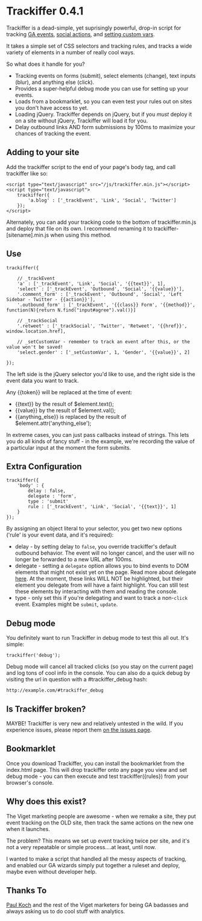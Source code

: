 # Trackiffer 0.4.1

Trackiffer is a dead-simple, yet suprisingly powerful, drop-in script for tracking 
[GA events](http://code.google.com/apis/analytics/docs/tracking/eventTrackerGuide.html), 
[social actions](http://code.google.com/apis/analytics/docs/gaJS/gaJSApiSocialTracking.html), and 
[setting custom vars](http://code.google.com/apis/analytics/docs/tracking/gaTrackingCustomVariables.html).

It takes a simple set of CSS selectors and tracking rules, and tracks a wide variety of elements in a number of really cool ways.

So what does it handle for you? 

- Tracking events on forms (submit), select elements (change), text inputs (blur), and anything else (click).
- Provides a super-helpful debug mode you can use for setting up your events.
- Loads from a bookmarklet, so you can even test your rules out on sites you don't have access to yet.
- Loading jQuery. Trackiffer depends on jQuery, but if you _must_ deploy it on a site without jQuery, Trackiffer will load it for you.
- Delay outbound links AND form submissions by 100ms to maximize your chances of tracking the event.

## Adding to your site

Add the trackiffer script to the end of your page's body tag, and call trackiffer like so:

	<script type="text/javascript" src="/js/trackiffer.min.js"></script>
	<script type="text/javascript">
		trackiffer({
			'a.blog' : ['_trackEvent', 'Link', 'Social', 'Twitter']
		});
	</script>

Alternately, you can add your tracking code to the bottom of trackiffer.min.js and deploy that file on its own. 
I recommend renaming it to trackiffer-[sitename].min.js when using this method.

## Use

	trackiffer({

		// _trackEvent
		'a' : ['_trackEvent', 'Link', 'Social', '{{text}}', 1],
		'select' : ['_trackEvent', 'Outbound', 'Social', '{{value}}'],
		'.comment_form' : ['_trackEvent', 'Outbound', 'Social', 'Left Sidebar - Twitter - {{action}}'],
		'.outbound_form' : ['_trackEvent', '{{class}} Form', '{{method}}', function(N){return N.find("input#agree").val()}]

		// _trackSocial
		'.retweet' : ['_trackSocial', 'Twitter', 'Retweet', '{{href}}', window.location.href],

		// _setCustomVar - remember to track an event after this, or the value won't be saved!
		'select.gender' : ['_setCustomVar', 1, 'Gender', '{{value}}', 2]

	});

The left side is the jQuery selector you'd like to use, and the right side is the event data you want to track.
	
Any {{token}} will be replaced at the time of event:

- {{text}} by the result of $element.text();
- {{value}} by the result of $element.val();
- {{anything_else}} is replaced by the result of $element.attr('anything_else');

In extreme cases, you can just pass callbacks instead of strings. This lets you do all kinds of fancy stuff - 
in the example, we're recording the value of a particular input at the moment the form submits.

## Extra Configuration

	trackiffer({
		'body' : {
			delay : false,
			delegate : 'form',
			type : 'submit'
			rule : ['_trackEvent', 'Link', 'Social', '{{text}}', 1]
		}
	});

By assigning an object literal to your selector, you get two new options ('rule' is your event data, and it's required):

- delay - by setting delay to <code>false</code>, you override trackiffer's default outbound behavior. The event will no longer cancel, and the user
will no longer be forwarded to a new URL after 100ms.
- delegate - setting a <code>delegate</code> option allows you to bind events to DOM elements that might not exist yet on the page. 
Read more about delegate [here](http://api.jquery.com/delegate/). At the moment, these links WILL NOT be highlighted, but their element you delegate
from will have a faint highlight. You can still test these elements by interacting with them and reading the console.
- type - only set this if you're delegating and want to track a non-<code>click</code> event. Examples might be <code>submit</code>, <code>update</code>.

## Debug mode

You definitely want to run Trackiffer in debug mode to test this all out. It's simple:  

	trackiffer('debug');

Debug mode will cancel all tracked clicks (so you stay on the current page) and log tons of cool info in the console. 
You can also do a quick debug by visiting the url in question with a #trackiffer_debug hash:

	http://example.com/#trackiffer_debug

## Is Trackiffer broken?

MAYBE! Trackiffer is very new and relatively untested in the wild.
If you experience issues, please report them [on the issues page](https://github.com/averyvery/trackiffer/issues).
	
## Bookmarklet

Once you download Trackiffer, you can install the bookmarklet from the index.html page. 
This will drop trackiffer onto any page you view and set debug mode - you can then execute and test trackiffer({rules}) from your browser's console.

## Why does this exist?

The Viget marketing people are awesome - when we remake a site, they put event tracking on the OLD site, then track the same actions on the new one when it launches.

The problem? This means we set up event tracking twice per site, and it's not a very repeatable or simple process....at least, until now. 

I wanted to make a script that handled all the messy aspects of tracking, and enabled our GA wizards simply put together a ruleset and deploy, maybe even without developer help.

## Thanks To

[Paul Koch](http://www.viget.com/about/team/pkoch/) and the rest of the Viget marketers for being GA badasses and always asking us to do cool stuff with analytics.
